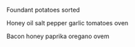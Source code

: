 Foundant potatoes sorted

Honey oil salt pepper garlic tomatoes oven

Bacon honey paprika oregano ovem